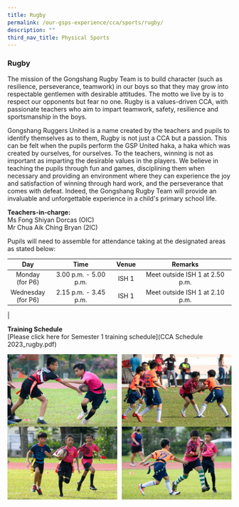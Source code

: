 ```yaml
---
title: Rugby
permalink: /our-gsps-experience/cca/sports/rugby/
description: ""
third_nav_title: Physical Sports
---
```

### **Rugby**
The mission of the Gongshang Rugby Team is to build character (such as resilience, perseverance, teamwork) in our boys so that they may grow into respectable gentlemen with desirable attitudes. The motto we live by is to respect our opponents but fear no one. Rugby is a values-driven CCA, with passionate teachers who aim to impart teamwork, safety, resilience and sportsmanship in the boys.  
  
Gongshang Ruggers United is a name created by the teachers and pupils to identify themselves as to them, Rugby is not just a CCA but a passion. This can be felt when the pupils perform the GSP United haka, a haka which was created by ourselves, for ourselves. To the teachers, winning is not as important as imparting the desirable values in the players. We believe in teaching the pupils through fun and games, disciplining them when necessary and providing an environment where they can experience the joy and satisfaction of winning through hard work, and the perseverance that comes with defeat. Indeed, the Gongshang Rugby Team will provide an invaluable and unforgettable experience in a child's primary school life.

**Teachers-in-charge:**<br>
Ms Fong Shiyan Dorcas (OIC)<br>
Mr Chua Aik Ching Bryan (2IC)

Pupils will need to assemble for attendance taking at the designated areas as stated below:

| Day | Time | Venue | Remarks |
|:---:|:---:|:---:|:---:|
| Monday<br>(for P6) | 3.00 p.m. - 5.00 p.m. | ISH 1 | Meet outside ISH 1 at 2.50 p.m.|
| Wednesday<br>(for P6)	| 2.15 p.m. - 3.45 p.m.	| ISH 1 | Meet outside ISH 1 at 2.10 p.m.
|

**Training Schedule**<br>
[Please click here for Semester 1 training schedule](CCA Schedule 2023_rugby.pdf)

<img src="/images/rugby1.jpg" style="width:49%" align=left>
<img src="/images/rugby2.jpg" style="width:49%" align=right>

<br clear="left">

<img src="/images/rugby3.jpg" style="width:49%" align=left>
<img src="/images/rugby4.jpg" style="width:49%" align=right>